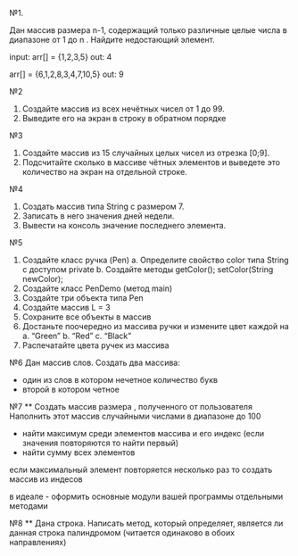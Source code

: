 №1.

Дан массив размера  n-1, содержащий только различные целые числа в диапазоне от 1 до n . Найдите недостающий элемент.

input:
arr[] = {1,2,3,5}
out: 4

arr[] = {6,1,2,8,3,4,7,10,5}
out: 9

№2
1. Создайте массив из всех нечётных чисел от 1 до 99.
2. Выведите его на экран в строку в обратном порядке

№3
1. Создайте массив из 15 случайных целых чисел из отрезка [0;9].
2. Подсчитайте сколько в массиве чётных элементов и выведете это
   количество на экран на отдельной строке.

№4
1. Создать массив типа String с размером 7.
2. Записать в него значения дней недели.
3. Вывести на консоль значение последнего элемента.


№5
1. Создайте класс ручка (Pen)
   a. Определите свойство color типа String с доступом private
   b. Создайте методы getColor(); setColor(String newColor);
2. Создайте класс PenDemo (метод main)
3. Создайте три объекта типа Pen
4. Создайте массив L = 3
5. Сохраните все объекты в массив
6. Достаньте поочередно из массива ручки и измените цвет каждой на
   a. “Green”
   b. “Red”
   c. “Black”
7. Распечатайте цвета ручек из массива


№6
Дан массив слов.
Создать два массива:
- один из слов в котором нечетное количество букв
- второй в котором четное



№7 **
Создать массив размера , полученного от пользователя
Наполнить этот массив случайными числами в диапазоне до 100
- найти максимум среди элементов массива и его индекс (если значения повторяются то найти первый)
- найти сумму всех элементов

если максимальный элемент повторяется несколько раз то создать массив из индесов

в идеале - оформить основные модули вашей программы отдельными методами


№8 **
Дана строка.
   Написать метод, который определяет, является ли данная строка палиндромом
   (читается одинаково в обоих направлениях)